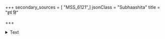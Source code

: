 +++
secondary_sources = [ "MSS_6121",]
jsonClass = "Subhaashita"
title = "इयं हि"

+++

<details><summary>Text</summary>

इयं हि योनिः प्रथमा यां प्राप्य जगतीपते।  
आत्मा वै शक्यते त्रातुं कर्मभिः शुभलक्षणैः॥
</details>
